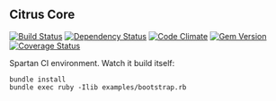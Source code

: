 ## Citrus Core

[![Build Status](https://secure.travis-ci.org/pawelpacana/citrus-core.png)](http://travis-ci.org/pawelpacana/citrus-core) [![Dependency Status](https://gemnasium.com/pawelpacana/citrus-core.png)](https://gemnasium.com/pawelpacana/citrus-core) [![Code Climate](https://codeclimate.com/github/pawelpacana/citrus-core.png)](https://codeclimate.com/github/pawelpacana/citrus-core) [![Gem Version](https://badge.fury.io/rb/citrus-core.png)](http://badge.fury.io/rb/citrus-core) [![Coverage Status](https://coveralls.io/repos/pawelpacana/citrus-core/badge.png)](https://coveralls.io/r/pawelpacana/citrus-core)

Spartan CI environment. Watch it build itself:

    bundle install
    bundle exec ruby -Ilib examples/bootstrap.rb


